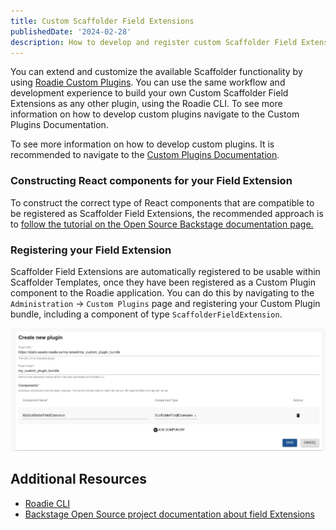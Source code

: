 ```yaml
---
title: Custom Scaffolder Field Extensions
publishedDate: '2024-02-28'
description: How to develop and register custom Scaffolder Field Extensions 
---
```


You can extend and customize the available Scaffolder functionality by using [Roadie Custom Plugins](/docs/custom-plugins/overview/). You can use the same workflow and development experience to build your own Custom Scaffolder Field Extensions as any other plugin, using the Roadie CLI. To see more information on how to develop custom plugins navigate to the Custom Plugins Documentation.

To see more information on how to develop custom plugins. It is recommended to navigate to the [Custom Plugins Documentation](/docs/custom-plugins/getting-started/). 


### Constructing React components for your Field Extension

To construct the correct type of React components that are compatible to be registered as Scaffolder Field Extensions, the recommended approach is to [follow the tutorial on the Open Source Backstage documentation page.](https://backstage.io/docs/features/software-templates/writing-custom-field-extensions/)

### Registering your Field Extension

Scaffolder Field Extensions are automatically registered to be usable within Scaffolder Templates, once they have been registered as a Custom Plugin component to the Roadie application. You can do this by navigating to the `Administration` -> `Custom Plugins` page and registering your Custom Plugin bundle, including a component of type `ScaffolderFieldExtension`.

![Custom plugin registration form](custom_plugin_registration_form.webp)



## Additional Resources

* [Roadie CLI](https://www.npmjs.com/package/@roadiehq/roadie-cli)
* [Backstage Open Source project documentation about field Extensions](https://backstage.io/docs/features/software-templates/writing-custom-field-extensions/) 
